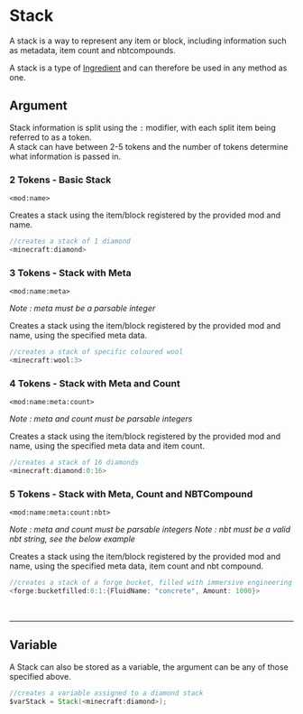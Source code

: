 # Stack

A stack is a way to represent any item or block, including information such as metadata, item count and nbtcompounds. 

A stack is a type of [Ingredient](/arguments/ingredient) and can therefore be used in any method as one.

## Argument
Stack information is split using the `:` modifier, with each split item being referred to as a token.  
A stack can have between 2-5 tokens and the number of tokens determine what information is passed in.

### 2 Tokens - Basic Stack
`<mod:name>`

Creates a stack using the item/block registered by the provided mod and name.
```java
//creates a stack of 1 diamond
<minecraft:diamond>
```

### 3 Tokens - Stack with Meta
`<mod:name:meta>`

*Note : meta must be a parsable integer*

Creates a stack using the item/block registered by the provided mod and name, using the specified meta data.
```java
//creates a stack of specific coloured wool
<minecraft:wool:3>
```

### 4 Tokens - Stack with Meta and Count
`<mod:name:meta:count>`

*Note : meta and count must be parsable integers*

Creates a stack using the item/block registered by the provided mod and name, using the specified meta data and item count.
```java
//creates a stack of 16 diamonds
<minecraft:diamond:0:16>
```

### 5 Tokens - Stack with Meta, Count and NBTCompound
`<mod:name:meta:count:nbt>`

*Note : meta and count must be parsable integers*
*Note : nbt must be a valid nbt string, see the below example*

Creates a stack using the item/block registered by the provided mod and name, using the specified meta data, item count and nbt compound.
```java
//creates a stack of a forge bucket, filled with immersive engineering liquid concrete
<forge:bucketfilled:0:1:{FluidName: "concrete", Amount: 1000}>
```
<br>

---
## Variable

A Stack can also be stored as a variable, the argument can be any of those specified above.	
```java
//creates a variable assigned to a diamond stack
$varStack = Stack(<minecraft:diamond>);
```
